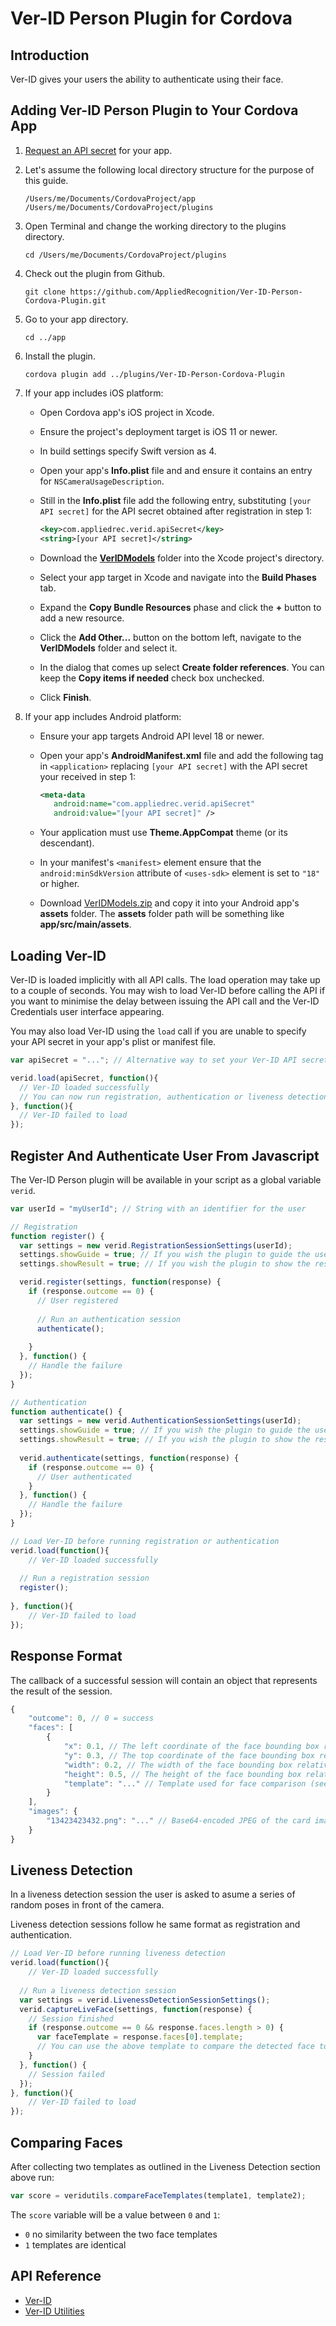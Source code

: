 # Ver-ID Person Plugin for Cordova

## Introduction

Ver-ID gives your users the ability to authenticate using their face.

## Adding Ver-ID Person Plugin to Your Cordova App

1. [Request an API secret](https://dev.ver-id.com/admin/register) for your app.
2. Let's assume the following local directory structure for the purpose of this guide.

	~~~
	/Users/me/Documents/CordovaProject/app
	/Users/me/Documents/CordovaProject/plugins
	~~~
2. Open Terminal and change the working directory to the plugins directory.

	~~~
	cd /Users/me/Documents/CordovaProject/plugins
	~~~
3. Check out the plugin from Github.

	~~~
	git clone https://github.com/AppliedRecognition/Ver-ID-Person-Cordova-Plugin.git
	~~~	
2. Go to your app directory.

	~~~
	cd ../app
	~~~
1. Install the plugin.

	~~~
	cordova plugin add ../plugins/Ver-ID-Person-Cordova-Plugin
	~~~ 
3. If your app includes iOS platform:
	- Open Cordova app's iOS project in Xcode.
	- Ensure the project's deployment target is iOS 11 or newer.
	- In build settings specify Swift version as 4.
	- Open your app's **Info.plist** file and and ensure it contains an entry for `NSCameraUsageDescription`.
	- Still in the **Info.plist** file add the following entry, substituting `[your API secret]` for the API secret obtained after registration in step 1:

		~~~xml
		<key>com.appliedrec.verid.apiSecret</key>
		<string>[your API secret]</string>
		~~~
	- Download the **[VerIDModels](https://github.com/AppliedRecognition/Ver-ID-iOS-Sample/tree/master/VerIDModels)** folder into the Xcode project's directory.
	- Select your app target in Xcode and navigate into the **Build Phases** tab.
	- Expand the **Copy Bundle Resources** phase and click the **+** button to add a new resource.
	- Click the **Add Other...** button on the bottom left, navigate to the **VerIDModels** folder and select it.
	- In the dialog that comes up select **Create folder references**. You can keep the **Copy items if needed** check box unchecked.
	- Click **Finish**.
4. If your app includes Android platform:
	- Ensure your app targets Android API level 18 or newer.
	- Open your app's **AndroidManifest.xml** file and add the following tag in `<application>` replacing `[your API secret]` with the API secret your received in step 1:

		~~~xml
		<meta-data 
		   android:name="com.appliedrec.verid.apiSecret" 
		   android:value="[your API secret]" />
		~~~
	- Your application must use **Theme.AppCompat** theme (or its descendant).
	- In your manifest's `<manifest>` element ensure that the `android:minSdkVersion` attribute of `<uses-sdk>` element is set to `"18"` or higher.
	- Download [VerIDModels.zip](https://dev.ver-id.com/resources/android/3.0.2/VerIDModels.zip) and copy it into your Android app's **assets** folder. The **assets** folder path will be something like **app/src/main/assets**.

## Loading Ver-ID

Ver-ID is loaded implicitly with all API calls. The load operation may take up to a couple of seconds. You may wish to load Ver-ID before calling the API if you want to minimise the delay between issuing the API call and the Ver-ID Credentials user interface appearing.

You may also load Ver-ID using the `load` call if you are unable to specify your API secret in your app's plist or manifest file.

~~~javascript
var apiSecret = "..."; // Alternative way to set your Ver-ID API secret

verid.load(apiSecret, function(){
  // Ver-ID loaded successfully
  // You can now run registration, authentication or liveness detection
}, function(){
  // Ver-ID failed to load
});
~~~
	
## Register And Authenticate User From Javascript

The Ver-ID Person plugin will be available in your script as a global variable `verid`.

~~~javascript
var userId = "myUserId"; // String with an identifier for the user

// Registration
function register() {
  var settings = new verid.RegistrationSessionSettings(userId);
  settings.showGuide = true; // If you wish the plugin to guide the user through the registration process
  settings.showResult = true; // If you wish the plugin to show the result of the session to the user

  verid.register(settings, function(response) {
    if (response.outcome == 0) {
      // User registered
      
      // Run an authentication session
      authenticate();
      
    }
  }, function() {
    // Handle the failure
  });
}

// Authentication
function authenticate() {
  var settings = new verid.AuthenticationSessionSettings(userId);
  settings.showGuide = true; // If you wish the plugin to guide the user through the authentication process
  settings.showResult = true; // If you wish the plugin to show the result of the session to the user
  
  verid.authenticate(settings, function(response) {
    if (response.outcome == 0) {
      // User authenticated
    }
  }, function() {
    // Handle the failure
  });
}

// Load Ver-ID before running registration or authentication
verid.load(function(){
	// Ver-ID loaded successfully
  
  // Run a registration session  
  register();
  
}, function(){
	// Ver-ID failed to load
});
~~~

## Response Format

The callback of a successful session will contain an object that represents the result of the session.

~~~javascript
{
    "outcome": 0, // 0 = success
    "faces": [
        {
            "x": 0.1, // The left coordinate of the face bounding box relative to the image width
            "y": 0.3, // The top coordinate of the face bounding box relative to the image height
            "width": 0.2, // The width of the face bounding box relative to the image width
            "height": 0.5, // The height of the face bounding box relative to the image height
            "template": "..." // Template used for face comparison (see below)
        }
    ],
    "images": {
        "13423423432.png": "..." // Base64-encoded JPEG of the card image
    }
}
~~~

## Liveness Detection

In a liveness detection session the user is asked to asume a series of random poses in front of the camera.

Liveness detection sessions follow he same format as registration and authentication.

~~~javascript
// Load Ver-ID before running liveness detection
verid.load(function(){
	// Ver-ID loaded successfully
  
  // Run a liveness detection session  
  var settings = verid.LivenessDetectionSessionSettings();
  verid.captureLiveFace(settings, function(response) {
    // Session finished
    if (response.outcome == 0 && response.faces.length > 0) {
      var faceTemplate = response.faces[0].template;
      // You can use the above template to compare the detected face to faces from other sessions (see below)
    }
  }, function() {
    // Session failed
  });  
}, function(){
	// Ver-ID failed to load  
});
~~~

## Comparing Faces

After collecting two templates as outlined in the Liveness Detection section above run:

~~~javascript
var score = veridutils.compareFaceTemplates(template1, template2);
~~~

The `score` variable will be a value between `0` and `1`:

 - `0` no similarity between the two face templates 
 - `1` templates are identical

## API Reference

 - [Ver-ID](docs/VERID.md)
 - [Ver-ID Utilities](docs/VERIDUTILS.md)
